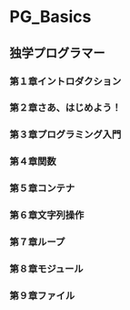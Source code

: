 # PG_Basics
## 独学プログラマー
### 第１章イントロダクション
### 第２章さあ、はじめよう！
### 第３章プログラミング入門
### 第４章関数
### 第５章コンテナ
### 第６章文字列操作
### 第７章ループ
### 第８章モジュール
### 第９章ファイル
